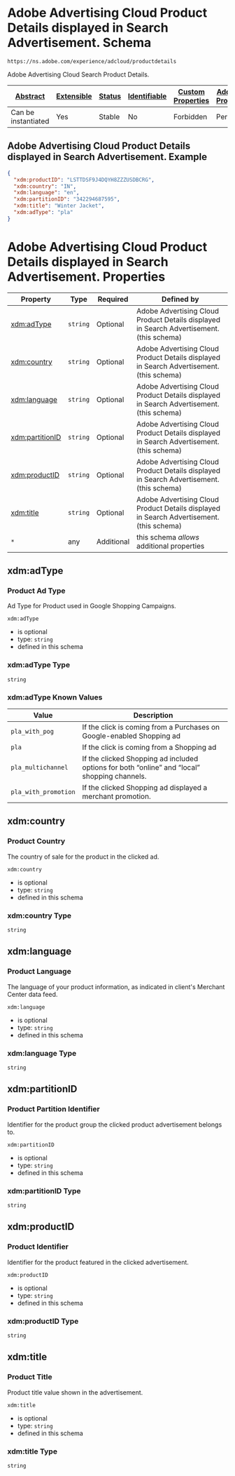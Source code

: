 
# Adobe Advertising Cloud Product Details displayed in Search Advertisement. Schema

```
https://ns.adobe.com/experience/adcloud/productdetails
```

Adobe Advertising Cloud Search Product Details.

| [Abstract](../../../../abstract.md) | [Extensible](../../../../extensions.md) | [Status](../../../../status.md) | [Identifiable](../../../../id.md) | [Custom Properties](../../../../extensions.md) | [Additional Properties](../../../../extensions.md) | Defined In |
|-------------------------------------|-----------------------------------------|---------------------------------|-----------------------------------|------------------------------------------------|----------------------------------------------------|------------|
| Can be instantiated | Yes | Stable | No | Forbidden | Permitted | [adobe/experience/adcloud/productdetails.schema.json](adobe/experience/adcloud/productdetails.schema.json) |

## Adobe Advertising Cloud Product Details displayed in Search Advertisement. Example
```json
{
  "xdm:productID": "LSTTDSF9J4DQYH8ZZZUSDBCRG",
  "xdm:country": "IN",
  "xdm:language": "en",
  "xdm:partitionID": "342294687595",
  "xdm:title": "Winter Jacket",
  "xdm:adType": "pla"
}
```

# Adobe Advertising Cloud Product Details displayed in Search Advertisement. Properties

| Property | Type | Required | Defined by |
|----------|------|----------|------------|
| [xdm:adType](#xdmadtype) | `string` | Optional | Adobe Advertising Cloud Product Details displayed in Search Advertisement. (this schema) |
| [xdm:country](#xdmcountry) | `string` | Optional | Adobe Advertising Cloud Product Details displayed in Search Advertisement. (this schema) |
| [xdm:language](#xdmlanguage) | `string` | Optional | Adobe Advertising Cloud Product Details displayed in Search Advertisement. (this schema) |
| [xdm:partitionID](#xdmpartitionid) | `string` | Optional | Adobe Advertising Cloud Product Details displayed in Search Advertisement. (this schema) |
| [xdm:productID](#xdmproductid) | `string` | Optional | Adobe Advertising Cloud Product Details displayed in Search Advertisement. (this schema) |
| [xdm:title](#xdmtitle) | `string` | Optional | Adobe Advertising Cloud Product Details displayed in Search Advertisement. (this schema) |
| `*` | any | Additional | this schema *allows* additional properties |

## xdm:adType
### Product Ad Type

Ad Type for Product used in Google Shopping Campaigns.

`xdm:adType`
* is optional
* type: `string`
* defined in this schema

### xdm:adType Type


`string`



### xdm:adType Known Values
| Value | Description |
|-------|-------------|
| `pla_with_pog` | If the click is coming from a Purchases on Google-enabled Shopping ad |
| `pla` | If the click is coming from a Shopping ad |
| `pla_multichannel` | If the clicked Shopping ad included options for both “online” and “local” shopping channels. |
| `pla_with_promotion` | If the clicked Shopping ad displayed a merchant promotion. |




## xdm:country
### Product Country

The country of sale for the product in the clicked ad.

`xdm:country`
* is optional
* type: `string`
* defined in this schema

### xdm:country Type


`string`






## xdm:language
### Product Language

The language of your product information, as indicated in client's Merchant Center data feed.

`xdm:language`
* is optional
* type: `string`
* defined in this schema

### xdm:language Type


`string`






## xdm:partitionID
### Product Partition Identifier

Identifier for the product group the clicked product advertisement belongs to.

`xdm:partitionID`
* is optional
* type: `string`
* defined in this schema

### xdm:partitionID Type


`string`






## xdm:productID
### Product Identifier

Identifier for the product featured in the clicked advertisement.

`xdm:productID`
* is optional
* type: `string`
* defined in this schema

### xdm:productID Type


`string`






## xdm:title
### Product Title

Product title value shown in the advertisement.

`xdm:title`
* is optional
* type: `string`
* defined in this schema

### xdm:title Type


`string`





